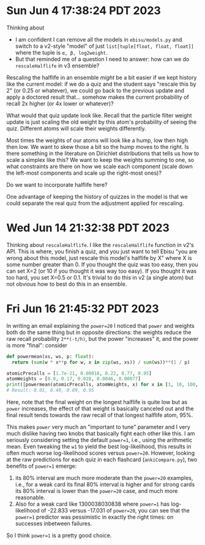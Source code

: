 # Sun Jun  4 17:38:24 PDT 2023
Thinking about
- I am confident I can remove all the models in `ebisu/models.py` and switch to a v2-style "model" of just `list[tuple[float, float, float]]` where the tuple is `α, β, log2weight`.
- But that reminded me of a question I need to answer: how can we do `rescaleHalflife` in v3 ensemble?

Rescaling the halflife in an ensemble *might* be a bit easier if we kept history like the current model: if we do a quiz and the student says "rescale this by 2" (or 0.25 or whatever), we could go back to the previous update and apply a doctored result that… somehow makes the current probability of recall 2x higher (or 4x lower or whatever)?

What would that quiz update look like. Recall that the particle filter weight update is just scaling the old weight by this atom's probability of seeing the quiz. Different atoms will scale their weights differently.

Most times the weights of our atoms will look like a hump, low then high then low. We want to skew those a bit so the hump moves to the right. Is there something in the literature on Dirichlet distributions that tells us how to scale a simplex like this? We want to keep the weights summing to one, so what constraints are there on how we scale each component (scale down the left-most components and scale up the right-most ones)?

Do we want to incorporate halflife here?

One advantage of keeping the history of quizzes in the model is that we could separate the real quiz from the adjustment applied for rescaling.

# Wed Jun 14 21:32:38 PDT 2023
Thinking about `rescaleHalflife`. I like the `rescaleHalflife` function in v2's API. This is where, you finish a quiz, and you just want to tell Ebisu "you are wrong about this model, just rescale this model's halflife by X" where X is some number greater than 0. If you thought the quiz was too easy, then you can set X=2 (or 10 if you thought it was way too easy). If you thought it was too hard, you set X=0.5 or 0.1. It's trivial to do this in v2 (a single atom) but not obvious how to best do this in an ensemble.

# Fri Jun 16 21:45:32 PDT 2023
In writing an email explaining the `power=20` I noticed that `power` and weights both do the same thing but in opposite directions: the weights reduce the raw recall probability `2**(-t/h)`, but the power "increases" it, and the power is more "final": consider
```py
def powermean(xs, ws, p: float):
  return (sum(w * x**p for w, x in zip(ws, xs)) / sum(ws))**(1 / p)

atomicPrecalls = [1.7e-21, 0.00018, 0.22, 0.77, 0.95]
atomWeights = [0.8, 0.17, 0.028, 0.0046, 0.00077]
print([powermean(atomicPrecalls, atomWeights, x) for x in [1, 10, 100, 1000]])
# Result: 0.01, 0.49, 0.89, 0.95
```
Here, note that the final weight on the longest halflife is quite low but as `power` increases, the effect of that weight is basically canceled out and the final result tends towards the raw recall of that longest halflife atom, 95%. 

This makes `power` very much an "important to tune" parameter and I very much dislike having two knobs that basically fight each other like this. I am seriously considering setting the default `power=1`, i.e., using the arithmetic mean. Even tweaking the `w1` to yield the best log-likelihood, this results in often much worse log-likelihood scores versus `power=20`. However, looking at the raw predictions for each quiz in each flashcard (`ankiCompare.py`), two benefits of `power=1` emerge:
1. its 80% interval are much more moderate than the `power=20` examples, i.e., for a weak card its final 80% interval is higher and for strong cards its 80% interval is lower than the `power=20` case, and much more reasonable.
2. Also for a weak card like 1300038030838 where `power=1` has log-likelihood of -22.833 versus -17.031 of `power=20`, you can see that the `power=1` predictor was pessimistic in exactly the right times: on successes inbetween failures.

So I think `power=1` is a pretty good choice.